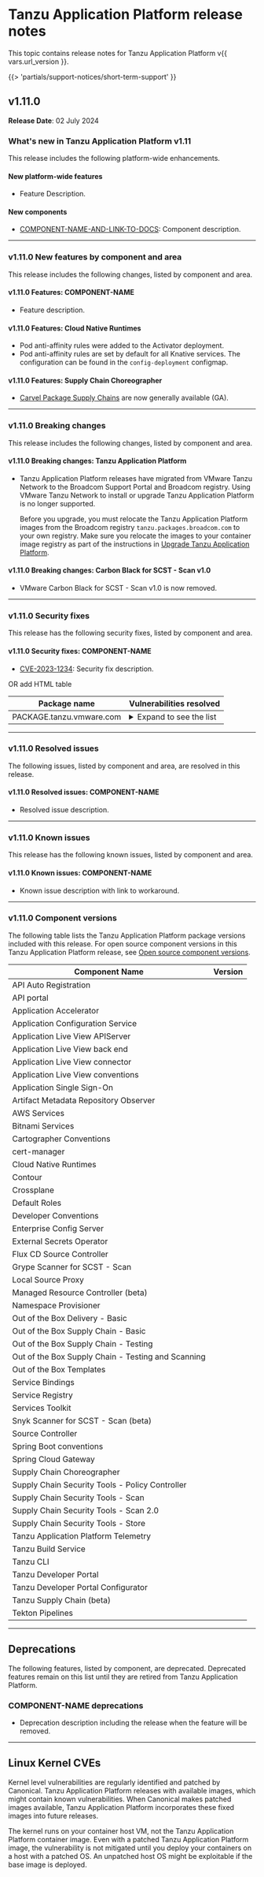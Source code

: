 # Tanzu Application Platform release notes

This topic contains release notes for Tanzu Application Platform v{{ vars.url_version }}.

<!-- The below partial is in the docs-tap/partials/support-notices directory -->

{{> 'partials/support-notices/short-term-support' }}

## <a id='1-11-0'></a> v1.11.0

**Release Date**: 02 July 2024

### <a id='1-11-0-whats-new'></a> What's new in Tanzu Application Platform v1.11

This release includes the following platform-wide enhancements.

#### <a id='1-11-0-new-platform-features'></a> New platform-wide features

- Feature Description.

#### <a id='1-11-0-new-components'></a> New components

- [COMPONENT-NAME-AND-LINK-TO-DOCS](): Component description.

---

### <a id='1-11-0-new-features'></a> v1.11.0 New features by component and area

This release includes the following changes, listed by component and area.

#### <a id='1-11-0-COMPONENT-NAME'></a> v1.11.0 Features: COMPONENT-NAME

- Feature description.

#### <a id='1-11-0-cnr'></a> v1.11.0 Features: Cloud Native Runtimes

- Pod anti-affinity rules were added to the Activator deployment.
- Pod anti-affinity rules are set by default for all Knative services. The configuration can be found in the `config-deployment` configmap.

#### <a id='1-11-0-scc'></a> v1.11.0 Features: Supply Chain Choreographer

- [Carvel Package Supply Chains](scc/carvel-package-supply-chain.hbs.md) are now generally available (GA).

---

### <a id='1-11-0-breaking-changes'></a> v1.11.0 Breaking changes

This release includes the following changes, listed by component and area.

#### <a id='1-11-0-tap-bc'></a> v1.11.0 Breaking changes: Tanzu Application Platform

- Tanzu Application Platform releases have migrated from VMware Tanzu Network to the
  Broadcom Support Portal and Broadcom registry.
  Using VMware Tanzu Network to install or upgrade Tanzu Application Platform is no longer supported.

  Before you upgrade, you must relocate the Tanzu Application Platform images from the Broadcom registry
  `tanzu.packages.broadcom.com` to your own registry.
  Make sure you relocate the images to your container image registry as part of the instructions in
  [Upgrade Tanzu Application Platform](upgrading.hbs.md).

#### <a id='1-11-0-cb-scanner-bc'></a> v1.11.0 Breaking changes: Carbon Black for SCST - Scan v1.0

- VMware Carbon Black for SCST - Scan v1.0 is now removed.

---

### <a id='1-11-0-security-fixes'></a> v1.11.0 Security fixes

This release has the following security fixes, listed by component and area.

#### <a id='1-11-0-COMPONENT-NAME-fixes'></a> v1.11.0 Security fixes: COMPONENT-NAME

- [CVE-2023-1234](https://nvd.nist.gov/vuln/detail/CVE-2023-1234): Security fix description.

OR add HTML table

<table>
<thead>
<tr>
<th>Package name</th>
<th>Vulnerabilities resolved</th>
</tr>
</thead>
<tbody>
<tr>
<td>PACKAGE.tanzu.vmware.com</td>
<td><details><summary>Expand to see the list</summary><ul>
<li><a href="https://github.com/advisories/GHSA-xxxx-xxxx-xxxx">GHSA-xxxx-xxxx-xxxx</a></li>
<li><a href="https://nvd.nist.gov/vuln/detail/CVE-2023-12345">CVE-2023-12345</a></li>
</ul></details></td>
</tr>
</tbody>
</table>

---

### <a id='1-11-0-resolved-issues'></a> v1.11.0 Resolved issues

The following issues, listed by component and area, are resolved in this release.

#### <a id='1-11-0-COMPONENT-NAME-ri'></a> v1.11.0 Resolved issues: COMPONENT-NAME

- Resolved issue description.

---

### <a id='1-11-0-known-issues'></a> v1.11.0 Known issues

This release has the following known issues, listed by component and area.

#### <a id='1-11-0-COMPONENT-NAME-ki'></a> v1.11.0 Known issues: COMPONENT-NAME

- Known issue description with link to workaround.

---

### <a id='1-11-0-components'></a> v1.11.0 Component versions

The following table lists the Tanzu Application Platform package versions included with this release.
For open source component versions in this Tanzu Application Platform release, see
[Open source component versions](oss-component-versions.hbs.md).

| Component Name                                     | Version |
| -------------------------------------------------- | ------- |
| API Auto Registration                              |         |
| API portal                                         |         |
| Application Accelerator                            |         |
| Application Configuration Service                  |         |
| Application Live View APIServer                    |         |
| Application Live View back end                     |         |
| Application Live View connector                    |         |
| Application Live View conventions                  |         |
| Application Single Sign-On                         |         |
| Artifact Metadata Repository Observer              |         |
| AWS Services                                       |         |
| Bitnami Services                                   |         |
| Cartographer Conventions                           |         |
| cert-manager                                       |         |
| Cloud Native Runtimes                              |         |
| Contour                                            |         |
| Crossplane                                         |         |
| Default Roles                                      |         |
| Developer Conventions                              |         |
| Enterprise Config Server                           |         |
| External Secrets Operator                          |         |
| Flux CD Source Controller                          |         |
| Grype Scanner for SCST - Scan                      |         |
| Local Source Proxy                                 |         |
| Managed Resource Controller (beta)                 |         |
| Namespace Provisioner                              |         |
| Out of the Box Delivery - Basic                    |         |
| Out of the Box Supply Chain - Basic                |         |
| Out of the Box Supply Chain - Testing              |         |
| Out of the Box Supply Chain - Testing and Scanning |         |
| Out of the Box Templates                           |         |
| Service Bindings                                   |         |
| Service Registry                                   |         |
| Services Toolkit                                   |         |
| Snyk Scanner for SCST - Scan (beta)                |         |
| Source Controller                                  |         |
| Spring Boot conventions                            |         |
| Spring Cloud Gateway                               |         |
| Supply Chain Choreographer                         |         |
| Supply Chain Security Tools - Policy Controller    |         |
| Supply Chain Security Tools - Scan                 |         |
| Supply Chain Security Tools - Scan 2.0             |         |
| Supply Chain Security Tools - Store                |         |
| Tanzu Application Platform Telemetry               |         |
| Tanzu Build Service                                |         |
| Tanzu CLI                                          |         |
| Tanzu Developer Portal                             |         |
| Tanzu Developer Portal Configurator                |         |
| Tanzu Supply Chain (beta)                          |         |
| Tekton Pipelines                                   |         |

---

## <a id='deprecations'></a> Deprecations

The following features, listed by component, are deprecated.
Deprecated features remain on this list until they are retired from Tanzu Application Platform.

### <a id='COMPONENT-NAME-deprecations'></a> COMPONENT-NAME deprecations

- Deprecation description including the release when the feature will be removed.

---

## <a id="linux-kernel-cves"></a> Linux Kernel CVEs

Kernel level vulnerabilities are regularly identified and patched by Canonical.
Tanzu Application Platform releases with available images, which might contain known vulnerabilities.
When Canonical makes patched images available, Tanzu Application Platform incorporates these fixed
images into future releases.

The kernel runs on your container host VM, not the Tanzu Application Platform container image.
Even with a patched Tanzu Application Platform image, the vulnerability is not mitigated until you
deploy your containers on a host with a patched OS. An unpatched host OS might be exploitable if
the base image is deployed.
